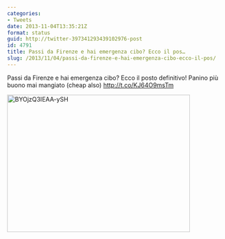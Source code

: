 ```yaml
---
categories:
- Tweets
date: 2013-11-04T13:35:21Z
format: status
guid: http://twitter-397341293439102976-post
id: 4791
title: Passi da Firenze e hai emergenza cibo? Ecco il pos…
slug: /2013/11/04/passi-da-firenze-e-hai-emergenza-cibo-ecco-il-pos/
---
```


Passi da Firenze e hai emergenza cibo? Ecco il posto definitivo! Panino più buono mai mangiato (cheap also) http://t.co/KJ64O9msTm

<img width="426" height="320" src="http://stefanocecere.com/wp-content/uploads/sites/3/2013/11/BYOjzQ3IEAA-ySH-426x320.jpg" class="attachment-medium" alt="BYOjzQ3IEAA-ySH" />